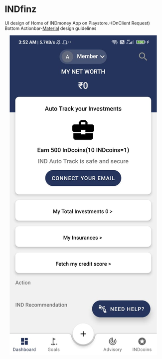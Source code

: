 # INDfinz
UI design of Home of INDmoney App on Playstore.-(OnClient Request)
Bottom Actionbar-[Material](https://material.io/components/app-bars-bottom/android#bottom-app-bar) design guidelines
<p align="center">
<img src="https://github.com/ashokas058/INDfinz/blob/master/WhatsApp%20Image%202021-04-29%20at%203.22.53%20PM%20(1).jpeg"
  alt="Home UI">
</p>
